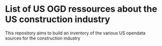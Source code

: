 # List of US OGD ressources about the US construction industry
This repository aims to build an inventory of the various US opendata sources for the construction industry

